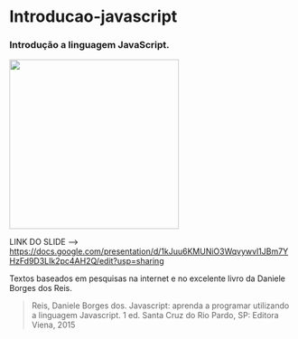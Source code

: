 # Introducao-javascript

### Introdução a linguagem JavaScript.

<img src="https://upload.wikimedia.org/wikipedia/commons/6/6a/JavaScript-logo.png"  width="300" heigth="300">

LINK DO SLIDE --> https://docs.google.com/presentation/d/1kJuu6KMUNiO3Wqvywvl1JBm7YHzFd9D3LIk2pc4AH2Q/edit?usp=sharing

Textos baseados em pesquisas na internet e no excelente livro da Daniele Borges dos Reis.

> Reis, Daniele Borges dos. Javascript: aprenda a programar utilizando a linguagem Javascript. 1 ed. Santa Cruz do Rio Pardo, SP: Editora Viena, 2015
